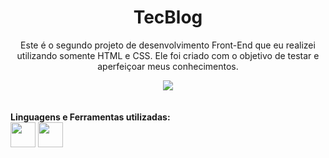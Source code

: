 <h1 align="center">TecBlog</h1>
<p align="center">Este é o segundo projeto de desenvolvimento Front-End que eu realizei utilizando somente HTML e CSS. Ele foi criado com o objetivo de testar e aperfeiçoar meus conhecimentos.</p>
<div align="center"><img src="https://i.imgur.com/8Mo7HNP.png"></br></div></br></br>
<b>Linguagens e Ferramentas utilizadas:</b></br>
<a href="https://www.w3schools.com/css"><img src="https://cdn-icons-png.flaticon.com/512/732/732190.png" width="40"></a>
<a href="https://www.w3.org/html"><img src="https://cdn-icons-png.flaticon.com/512/3291/3291670.png" width="40"></a>
